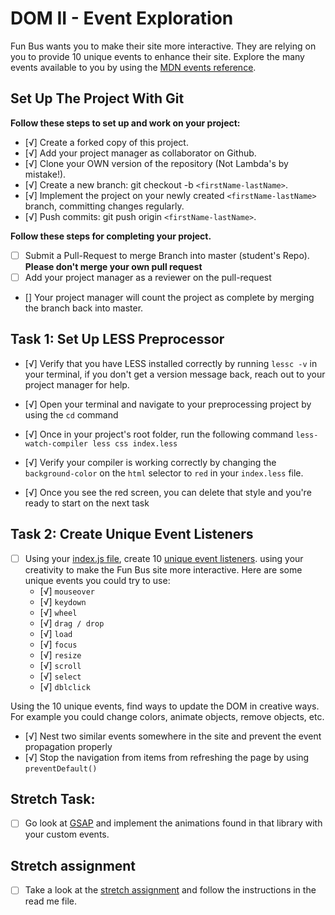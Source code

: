 # DOM II - Event Exploration

Fun Bus wants you to make their site more interactive. They are relying on you to provide 10 unique events to enhance their site. Explore the many events available to you by using the [MDN events reference](https://developer.mozilla.org/en-US/docs/Web/Events).

## Set Up The Project With Git

**Follow these steps to set up and work on your project:**

* [√] Create a forked copy of this project.
* [√] Add your project manager as collaborator on Github.
* [√] Clone your OWN version of the repository (Not Lambda's by mistake!).
* [√] Create a new branch: git checkout -b `<firstName-lastName>`.
* [√] Implement the project on your newly created `<firstName-lastName>` branch, committing changes regularly.
* [√] Push commits: git push origin `<firstName-lastName>`.

**Follow these steps for completing your project.**

* [ ] Submit a Pull-Request to merge <firstName-lastName> Branch into master (student's  Repo). **Please don't merge your own pull request**
* [ ] Add your project manager as a reviewer on the pull-request
* [] Your project manager will count the project as complete by merging the branch back into master.

## Task 1: Set Up LESS Preprocessor

* [√] Verify that you have LESS installed correctly by running `lessc -v` in your terminal, if you don't get a version message back, reach out to your project manager for help.

* [√] Open your terminal and navigate to your preprocessing project by using the `cd` command

* [√] Once in your project's root folder, run the following command `less-watch-compiler less css index.less`

* [√] Verify your compiler is working correctly by changing the `background-color` on the `html` selector to `red` in your `index.less` file.

* [√] Once you see the red screen, you can delete that style and you're ready to start on the next task

## Task 2: Create Unique Event Listeners

* [ ] Using your [index.js file](js/index.js), create 10 [unique event listeners](https://developer.mozilla.org/en-US/docs/Web/Events). using your creativity to make the Fun Bus site more interactive.  Here are some unique events you could try to use: 
	* [√] `mouseover`
	* [√] `keydown`
	* [√] `wheel`
	* [√] `drag / drop`
	* [√] `load`
	* [√] `focus`
	* [√] `resize`
	* [√] `scroll`
	* [√] `select`
	* [√] `dblclick`

Using the 10 unique events, find ways to update the DOM in creative ways. For example you could change colors, animate objects, remove objects, etc.

* [√] Nest two similar events somewhere in the site and prevent the event propagation properly
* [√] Stop the navigation from items from refreshing the page by using `preventDefault()`

## Stretch Task:

* [ ] Go look at [GSAP](https://greensock.com/) and implement the animations found in that library with your custom events.

## Stretch assignment

* [ ] Take a look at the [stretch assignment](stretch-assignment) and follow the instructions in the read me file.